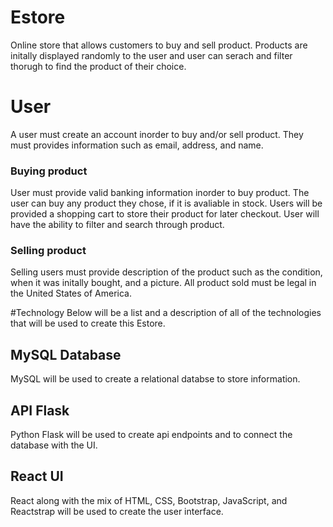 # Estore
Online store that allows customers to buy and sell product. Products are initally displayed randomly to the user and user can serach and filter thorugh to find the product of their choice. 

# User
A user must create an account inorder to buy and/or sell product. They must provides information such as email, address, and name. 

### Buying product
User must provide valid banking information inorder to buy product. The user can buy any product they chose, if it is avaliable in stock. Users will be provided a shopping cart to store their product for later checkout. User will have the ability to filter and search through product. 

### Selling product
Selling users must provide description of the product such as the condition, when it was initally bought, and a picture. All product sold must be legal in the United States of America. 

#Technology
Below will be a list and a description of all of the technologies that will be used to create this Estore. 

## MySQL Database 
MySQL will be used to create a relational databse to store information. 

## API Flask
Python Flask will be used to create api endpoints and to connect the database with the UI. 

## React UI
React along with the mix of HTML, CSS, Bootstrap, JavaScript, and Reactstrap will be used to create the user interface. 

